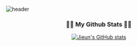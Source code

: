 ![header](https://capsule-render.vercel.app/api?type=waving&color=timeGradient&text=Welcome%20to%20Jieun's%20GitHub%20👋&animation=twinkling&fontSize=35&fontAlignY=40&fontAlign=70&height=250)

<h3 align="center">👩‍💻 My Github Stats 👩‍💻</h3>
<div align="center">
  
[![Jieun's GitHub stats](https://github-readme-stats.vercel.app/api?username=jieun615&include_all_commits=true&theme=synthwave&hide_border=true&count_private=true)](https://github.com/jiholee0/github-readme-stats)
</div>

<!--
**jieun615/jieun615** is a ✨ _special_ ✨ repository because its `README.md` (this file) appears on your GitHub profile.

Here are some ideas to get you started:

- 🔭 I’m currently working on ...
- 🌱 I’m currently learning ...
- 👯 I’m looking to collaborate on ...
- 🤔 I’m looking for help with ...
- 💬 Ask me about ...
- 📫 How to reach me: ...
- 😄 Pronouns: ...
- ⚡ Fun fact: ...
-->

